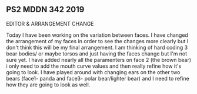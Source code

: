 ## PS2 MDDN 342 2019

EDITOR & ARRANGEMENT CHANGE

Today I have been working on the variation between faces. I have changed the arrangement of my faces in order to see the changes more clearly but I don't think this will be my final arrangement. I am thinking of hard coding 3 bear bodies/ or maybe torsos and just having the faces change but I'm not sure yet. I have added nearly all the paramenters on face 2 (the brown bear) i only need to add the mouth curve values and then really refine how it's going to look. I have played around with changing ears on the other two bears (face1- panda and face3- polar bear/lighter bear) and I need to refine how they are going to look as well. 